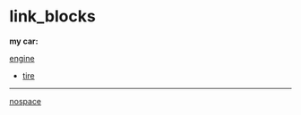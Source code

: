 # link_blocks

**my car:**

[engine](cars.md#^745732)


- [tire](cars.md#^1b50d9)




---

[nospace](link_header.md#nospace)

